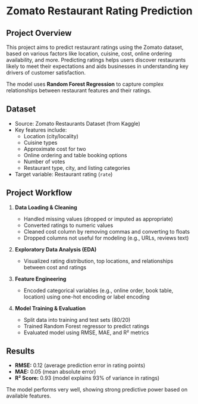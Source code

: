 # Zomato Restaurant Rating Prediction

## Project Overview

This project aims to predict restaurant ratings using the Zomato dataset, based on various factors like location, cuisine, cost, online ordering availability, and more. Predicting ratings helps users discover restaurants likely to meet their expectations and aids businesses in understanding key drivers of customer satisfaction.

The model uses **Random Forest Regression** to capture complex relationships between restaurant features and their ratings.

## Dataset

- Source: Zomato Restaurants Dataset (from Kaggle)
- Key features include:
  - Location (city/locality)
  - Cuisine types
  - Approximate cost for two
  - Online ordering and table booking options
  - Number of votes
  - Restaurant type, city, and listing categories
- Target variable: Restaurant rating (`rate`)

## Project Workflow

1. **Data Loading & Cleaning**  
   - Handled missing values (dropped or imputed as appropriate)  
   - Converted ratings to numeric values  
   - Cleaned cost column by removing commas and converting to floats  
   - Dropped columns not useful for modeling (e.g., URLs, reviews text)

2. **Exploratory Data Analysis (EDA)**  
   - Visualized rating distribution, top locations, and relationships between cost and ratings

3. **Feature Engineering**  
   - Encoded categorical variables (e.g., online order, book table, location) using one-hot encoding or label encoding

4. **Model Training & Evaluation**  
   - Split data into training and test sets (80/20)  
   - Trained Random Forest regressor to predict ratings  
   - Evaluated model using RMSE, MAE, and R² metrics

## Results

- **RMSE:** 0.12 (average prediction error in rating points)  
- **MAE:** 0.05 (mean absolute error)  
- **R² Score:** 0.93 (model explains 93% of variance in ratings)

The model performs very well, showing strong predictive power based on available features.
